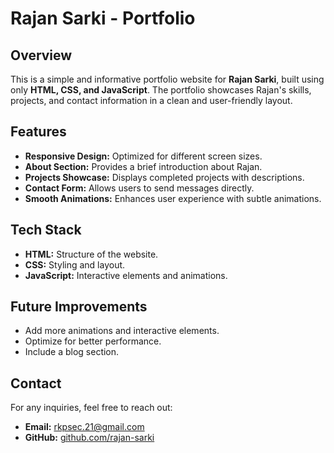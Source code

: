 # Rajan Sarki - Portfolio

## Overview
This is a simple and informative portfolio website for **Rajan Sarki**, built using only **HTML, CSS, and JavaScript**. The portfolio showcases Rajan's skills, projects, and contact information in a clean and user-friendly layout.

## Features
- **Responsive Design:** Optimized for different screen sizes.
- **About Section:** Provides a brief introduction about Rajan.
- **Projects Showcase:** Displays completed projects with descriptions.
- **Contact Form:** Allows users to send messages directly.
- **Smooth Animations:** Enhances user experience with subtle animations.

## Tech Stack
- **HTML:** Structure of the website.
- **CSS:** Styling and layout.
- **JavaScript:** Interactive elements and animations.


## Future Improvements
- Add more animations and interactive elements.
- Optimize for better performance.
- Include a blog section.

## Contact
For any inquiries, feel free to reach out:
- **Email:** rkpsec.21@gmail.com
- **GitHub:** [github.com/rajan-sarki](https://github.com/RaZon-med)


